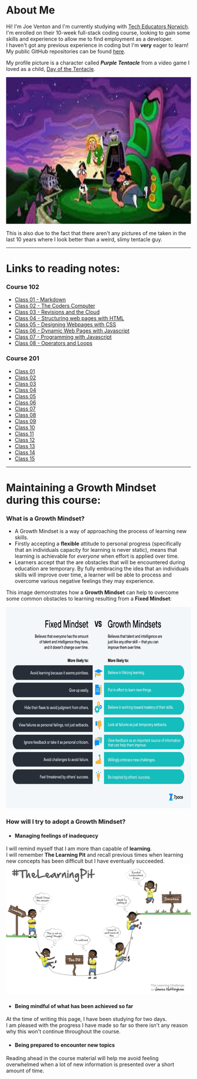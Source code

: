 # About Me

Hi! I'm Joe Venton and I'm currently studying with [Tech Educators Norwich](https://techeducators.co.uk).  
I'm enrolled on their 10-week full-stack coding course, looking to gain some skills and experience to allow me to find employment as a developer.  
I haven't got any previous experience in coding but I'm **very** eager to learn!  
My public GitHub repositories can be found [here](https://github.com/RealGUppercut).

My profile picture is a character called ***Purple Tentacle*** from a video game I loved as a child, [Day of the Tentacle](https://en.wikipedia.org/wiki/Day_of_the_Tentacle).

<img src="dott.jpg" width="1500" height="400">

This is also due to the fact that there aren't any pictures of me taken in the last 10 years where I look better than a weird, slimy tentacle guy.

---
# Links to reading notes:  

### Course 102  

- [Class 01 - Markdown](/102/102notes-01.md)  
- [Class 02 - The Coders Computer](/102/102notes-02.md)  
- [Class 03 - Revisions and the Cloud](/102/102notes-03.md)  
- [Class 04 - Structuring web pages with HTML](/102/102notes-04.md)  
- [Class 05 - Designing Webpages with CSS](/102/102notes-05.md)  
- [Class 06 - Dynamic Web Pages with Javascript](/102/102notes-06-dynamicwebpageswithjavascript.md)  
- [Class 07 - Programming with Javascript](/102/102notes-07-programmingwithjavascript.md)  
- [Class 08 - Operators and Loops](/102/102notes-08.md)  

### Course 201  
  
- [Class 01](/201/201notes-01.md)  
- [Class 02](/201/201notes-02.md)  
- [Class 03](/201/201notes-03.md)  
- [Class 04](/201/201notes-04.md)  
- [Class 05](/201/201notes-05.md)  
- [Class 06](/201/201notes-06.md)  
- [Class 07](/201/201notes-07.md)  
- [Class 08](/201/201notes-08.md)  
- [Class 09](/201/201notes-09.md)  
- [Class 10](/201/201notes-10.md)  
- [Class 11](/201/201notes-11.md)  
- [Class 12](/201/201notes-12.md)  
- [Class 13](/201/201notes-13.md)  
- [Class 14](/201/201notes-14.md)  
- [Class 15](/201/201notes-15.md)  

---

# Maintaining a Growth Mindset during this course:
### What is a Growth Mindset?
+ A Growth Mindset is a way of approaching the process of learning new skills.  
+ Firstly accepting a **flexible** attitude to personal progress (specifically that an individuals capacity for learning is never static), means that learning is achievable for *everyone* when effort is applied over time.
+ Learners accept that the are obstacles that will be encountered during education are temporary. By fully embracing the idea that an individuals skills will improve over time, a learner will be able to process and overcome various negative feelings they may experience.  

This image demonstrates how a **Growth Mindset** can help to overcome some common obstacles to learning resulting from a **Fixed Mindset**:  
   
<img src="GrowthMindset.jpg" width="1200" height="550">

### How will I try to adopt a Growth Mindset?
+ #### Managing feelings of inadequecy
I will remind myself that I am more than capable of **learning**.  
I will remember **The Learning Pit** and recall previous times when learning new concepts has been difficult but I have eventually succeeded.  
![Example of The Learning Pit concept](learningpit.jpg)

+ #### Being mindful of what has been achieved so far
At the time of writing this page, I have been studying for two days.  
I am pleased with the progress I have made so far so there isn't any reason why this won't continue throughout the course.  

+ #### Being prepared to encounter new topics  
Reading ahead in the course material will help me avoid feeling overwhelmed when a lot of new information is presented over a short amount of time.

